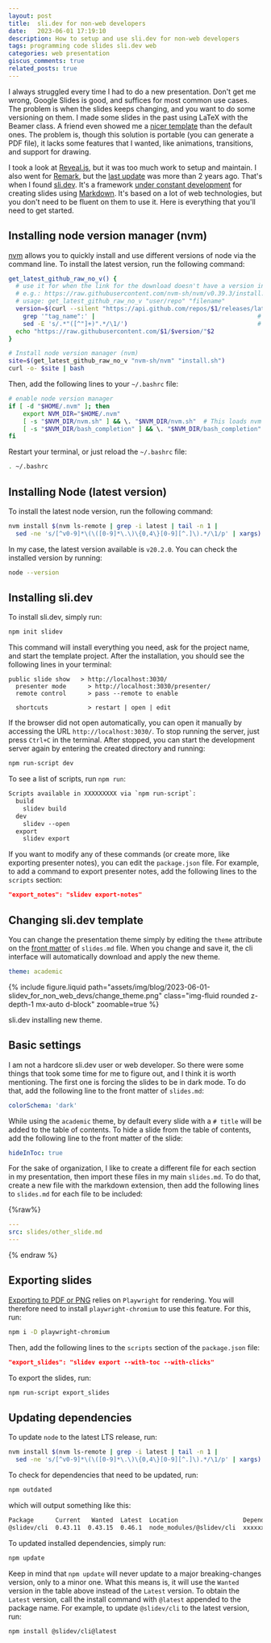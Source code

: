 ```yaml
---
layout: post
title:  sli.dev for non-web developers
date:   2023-06-01 17:19:10
description: How to setup and use sli.dev for non-web developers
tags: programming code slides sli.dev web
categories: web presentation
giscus_comments: true
related_posts: true
---
```


I always struggled every time I had to do a new presentation. Don't get me wrong, Google Slides is good, and suffices for most common use cases. The problem is when the slides keeps changing, and you want to do some versioning on them. I made some slides in the past using LaTeX with the Beamer class. A friend even showed me a [nicer template](https://github.com/deuslirio/UFGTeX-Presentation) than the default ones. The problem is, though this solution is portable (you can generate a PDF file), it lacks some features that I wanted, like animations, transitions, and support for drawing.

I took a look at [Reveal.js](https://revealjs.com/), but it was too much work to setup and maintain. I also went for [Remark](https://remarkjs.com/), but the [last update](https://github.com/gnab/remark) was more than 2 years ago. That's when I found [sli.dev](https://sli.dev/). It's a framework [under constant development](https://github.com/slidevjs/slidev) for creating slides using [Markdown](https://sli.dev/guide/syntax.html). It's based on a lot of web technologies, but you don't need to be fluent on them to use it. Here is everything that you'll need to get started.

## Installing node version manager (nvm)

[nvm](https://github.com/nvm-sh/nvm) allows you to quickly install and use different versions of node via the command line. To install the latest version, run the following command:

```bash
get_latest_github_raw_no_v() {
  # use it for when the link for the download doesn't have a version included in the name of the file
  # e.g.: https://raw.githubusercontent.com/nvm-sh/nvm/v0.39.3/install.sh
  # usage: get_latest_github_raw_no_v "user/repo" "filename"
  version=$(curl --silent "https://api.github.com/repos/$1/releases/latest" |  # Get latest release from GitHub api
    grep '"tag_name":' |                                             # Get tag line
    sed -E 's/.*"([^"]+)".*/\1/')                                    # Pluck JSON value
  echo "https://raw.githubusercontent.com/$1/$version/"$2
}

# Install node version manager (nvm)
site=$(get_latest_github_raw_no_v "nvm-sh/nvm" "install.sh")
curl -o- $site | bash
```

Then, add the following lines to your `~/.bashrc` file:

```bash
# enable node version manager
if [ -d "$HOME/.nvm" ]; then
    export NVM_DIR="$HOME/.nvm"
    [ -s "$NVM_DIR/nvm.sh" ] && \. "$NVM_DIR/nvm.sh"  # This loads nvm
    [ -s "$NVM_DIR/bash_completion" ] && \. "$NVM_DIR/bash_completion"  # This loads nvm bash_completion
fi
```

Restart your terminal, or just reload the `~/.bashrc` file:

```bash
. ~/.bashrc
```

## Installing Node (latest version)

To install the latest node version, run the following command:

```bash
nvm install $(nvm ls-remote | grep -i latest | tail -n 1 |
  sed -ne 's/[^v0-9]*\(\([0-9]*\.\)\{0,4\}[0-9][^.]\).*/\1/p' | xargs)
```

In my case, the latest version available is `v20.2.0`. You can check the installed version by running:

```bash
node --version
```

## Installing sli.dev

To install sli.dev, simply run:

```bash
npm init slidev
```

This command will install everything you need, ask for the project name, and start the template project. After the installation, you should see the following lines in your terminal:

```
public slide show   > http://localhost:3030/
  presenter mode      > http://localhost:3030/presenter/
  remote control      > pass --remote to enable

  shortcuts           > restart | open | edit
```

If the browser did not open automatically, you can open it manually by accessing the URL `http://localhost:3030/`. To stop running the server, just press `Ctrl+C` in the terminal. After stopped, you can start the development server again by entering the created directory and running:

```bash
npm run-script dev
```

To see a list of scripts, run `npm run`:

```txt
Scripts available in XXXXXXXXX via `npm run-script`:
  build
    slidev build
  dev
    slidev --open
  export
    slidev export
```

If you want to modify any of these commands (or create more, like exporting presenter notes), you can edit the `package.json` file. For example, to add a command to export presenter notes, add the following lines to the `scripts` section:

```json
"export_notes": "slidev export-notes"
```

## Changing sli.dev template

You can change the presentation theme simply by editing the `theme` attribute on the [front matter](https://daily-dev-tips.com/posts/what-exactly-is-frontmatter/) of `slides.md` file. When you change and save it, the cli interface will automatically download and apply the new theme.

```yaml
theme: academic
```

{% include figure.liquid path="assets/img/blog/2023-06-01-slidev_for_non_web_devs/change_theme.png" class="img-fluid rounded z-depth-1 mx-auto d-block" zoomable=true %}
<div class="caption">
    sli.dev installing new theme.
</div>

## Basic settings

I am not a hardcore sli.dev user or web developer. So there were some things that took some time for me to figure out, and I think it is worth mentioning. The first one is forcing the slides to be in dark mode. To do that, add the following line to the front matter of `slides.md`:

```yaml
colorSchema: 'dark'
```

While using the `academic` theme, by default every slide with a `# title` will be added to the table of contents. To hide a slide from the table of contents, add the following line to the front matter of the slide:

```yaml
hideInToc: true
```

For the sake of organization, I like to create a different file for each section in my presentation, then import these files in my main `slides.md`. To do that, create a new file with the markdown extension, then add the following lines to `slides.md` for each file to be included:

{%raw%}

```yaml
---
src: slides/other_slide.md
---
```

{% endraw %}

## Exporting slides

[Exporting to PDF or PNG](https://sli.dev/guide/exporting.html) relies on `Playwright` for rendering. You will therefore need to install `playwright-chromium` to use this feature. For this, run:

```bash
npm i -D playwright-chromium
```

Then, add the following lines to the `scripts` section of the `package.json` file:

```json
"export_slides": "slidev export --with-toc --with-clicks"
```

To export the slides, run:

```bash
npm run-script export_slides
```

## Updating dependencies

To update `node` to the latest LTS release, run:

```bash
nvm install $(nvm ls-remote | grep -i latest | tail -n 1 |
  sed -ne 's/[^v0-9]*\(\([0-9]*\.\)\{0,4\}[0-9][^.]\).*/\1/p' | xargs) --reinstall-packages-from=current
```

To check for dependencies that need to be updated, run:

```bash
npm outdated
```

which will output something like this:

```txt
Package      Current   Wanted  Latest  Location                  Depended by
@slidev/cli  0.43.11  0.43.15  0.46.1  node_modules/@slidev/cli  xxxxxxxx
```

To updated installed dependencies, simply run:

```bash
npm update
```

Keep in mind that `npm update` will never update to a major breaking-changes version, only to a minor one. What this means is, it will use the `Wanted` version in the table above instead of the `Latest` version. To obtain the `Latest` version, call the install command with `@latest` appended to the package name. For example, to update `@slidev/cli` to the latest version, run:

```bash
npm install @slidev/cli@latest
```
